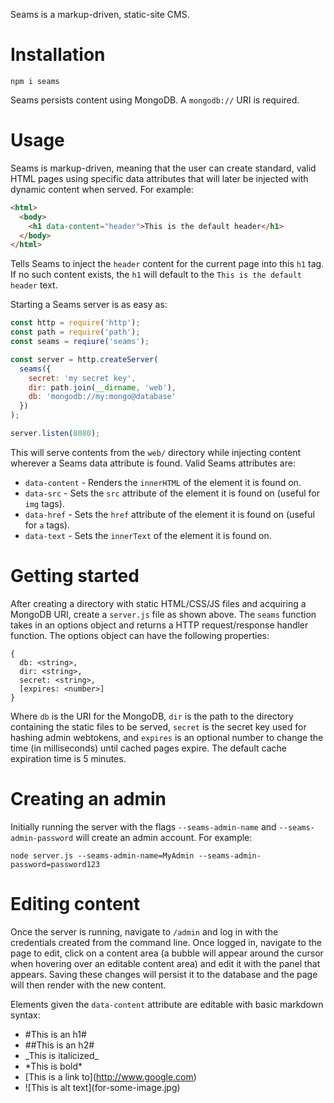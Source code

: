 Seams is a markup-driven, static-site CMS.

Installation
===

`npm i seams`

Seams persists content using MongoDB.  A `mongodb://` URI is required.

Usage
===

Seams is markup-driven, meaning that the user can create standard, valid HTML pages using specific data attributes that will later be injected with dynamic content when served.  For example:

```html
<html>
  <body>
    <h1 data-content="header">This is the default header</h1>
  </body>
</html>
```

Tells Seams to inject the `header` content for the current page into this `h1` tag.  If no such content exists, the `h1` will default to the `This is the default header` text.

Starting a Seams server is as easy as:

```js
const http = require('http');
const path = require('path');
const seams = reqiure('seams');

const server = http.createServer(
  seams({
    secret: 'my secret key',
    dir: path.join(__dirname, 'web'),
    db: 'mongodb://my:mongo@database'
  })
);

server.listen(8080);
```

This will serve contents from the `web/` directory while injecting content wherever a Seams data attribute is found.  Valid Seams attributes are:

* `data-content` - Renders the `innerHTML` of the element it is found on.
* `data-src` - Sets the `src` attribute of the element it is found on (useful for `img` tags).
* `data-href` - Sets the `href` attribute of the element it is found on (useful for `a` tags).
* `data-text` - Sets the `innerText` of the element it is found on.

Getting started
===

After creating a directory with static HTML/CSS/JS files and acquiring a MongoDB URI, create a `server.js` file as shown above.  The `seams` function takes in an options object and returns a HTTP request/response handler function.  The options object can have the following properties:

```
{
  db: <string>,
  dir: <string>,
  secret: <string>,
  [expires: <number>]
}
```
Where `db` is the URI for the MongoDB, `dir` is the path to the directory containing the static files to be served, `secret` is the secret key used for hashing admin webtokens, and `expires` is an optional number to change the time (in milliseconds) until cached pages expire.  The default cache expiration time is 5 minutes.

Creating an admin
===

Initially running the server with the flags `--seams-admin-name` and `--seams-admin-password` will create an admin account. For example:

`node server.js --seams-admin-name=MyAdmin --seams-admin-password=password123`

Editing content
===

Once the server is running, navigate to `/admin` and log in with the credentials created from the command line.  Once logged in, navigate to the page to edit, click on a content area (a bubble will appear around the cursor when hovering over an editable content area) and edit it with the panel that appears.  Saving these changes will persist it to the database and the page will then render with the new content.

Elements given the `data-content` attribute are editable with basic markdown syntax:

* \#This is an h1\#
* \#\#This is an h2\#
* \_This is italicized\_
* \*This is bold\*
* \[This is a link to\]\(http://www.google.com)
* \!\[This is alt text\]\(for-some-image.jpg)